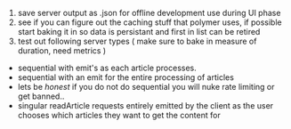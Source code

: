 1. save server output as .json for offline development use during UI phase
2. see if you can figure out the caching stuff that polymer uses, if possible start baking it in so data is persistant and first in list can be retired
3. test out following server types ( make sure to bake in measure of duration, need metrics )
  * sequential with emit's as each article processes.
  * sequential with an emit for the entire processing of articles
  * lets be _honest_ if you do not do sequential you will nuke rate limiting or get banned.. 
  * singular readArticle requests entirely emitted by the client as the user chooses which articles they want to get the content for
